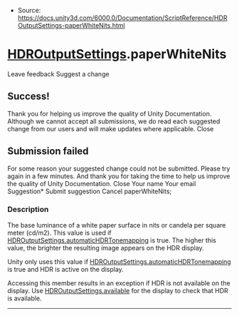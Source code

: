 * Source: https://docs.unity3d.com/6000.0/Documentation/ScriptReference/HDROutputSettings-paperWhiteNits.html

#  [HDROutputSettings](https://docs.unity3d.com/6000.0/Documentation/ScriptReference/HDROutputSettings.html).paperWhiteNits
Leave feedback
Suggest a change
## Success!
Thank you for helping us improve the quality of Unity Documentation. Although we cannot accept all submissions, we do read each suggested change from our users and will make updates where applicable.
Close
## Submission failed
For some reason your suggested change could not be submitted. Please <a>try again</a> in a few minutes. And thank you for taking the time to help us improve the quality of Unity Documentation.
Close
Your name Your email Suggestion* Submit suggestion
Cancel
paperWhiteNits; 
### Description
The base luminance of a white paper surface in nits or candela per square meter (cd/m2).
This value is used if [HDROutputSettings.automaticHDRTonemapping](https://docs.unity3d.com/6000.0/Documentation/ScriptReference/HDROutputSettings-automaticHDRTonemapping.html) is true. The higher this value, the brighter the resulting image appears on the HDR display.  
  
Unity only uses this value if [HDROutputSettings.automaticHDRTonemapping](https://docs.unity3d.com/6000.0/Documentation/ScriptReference/HDROutputSettings-automaticHDRTonemapping.html) is true and HDR is active on the display.  
  
Accessing this member results in an exception if HDR is not available on the display. Use [HDROutputSettings.available](https://docs.unity3d.com/6000.0/Documentation/ScriptReference/HDROutputSettings-available.html) for the display to check that HDR is available.
* * *
